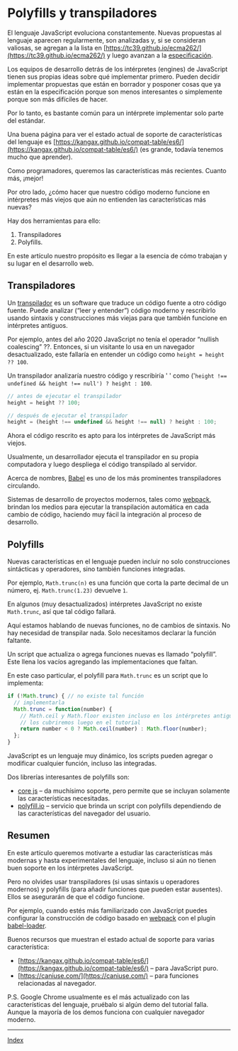 # Polyfills y transpiladores

El lenguaje JavaScript evoluciona constantemente. Nuevas propuestas al lenguaje aparecen regularmente, son analizadas y, si se consideran valiosas, se agregan a la lista en [https://tc39.github.io/ecma262/](https://tc39.github.io/ecma262/) y luego avanzan a la [especificación](https://www.ecma-international.org/publications/standards/ecma-262.htm).

Los equipos de desarrollo detrás de los intérpretes (engines) de JavaScript tienen sus propias ideas sobre qué implementar primero. Pueden decidir implementar propuestas que están en borrador y posponer cosas que ya están en la especificación porque son menos interesantes o simplemente porque son más difíciles de hacer.

Por lo tanto, es bastante común para un intérprete implementar solo parte del estándar.

Una buena página para ver el estado actual de soporte de características del lenguaje es [https://kangax.github.io/compat-table/es6/](https://kangax.github.io/compat-table/es6/) (es grande, todavía tenemos mucho que aprender).

Como programadores, queremos las características más recientes. Cuanto más, ¡mejor!

Por otro lado, ¿cómo hacer que nuestro código moderno funcione en intérpretes más viejos que aún no entienden las características más nuevas?

Hay dos herramientas para ello:

1. Transpiladores
2. Polyfills.

En este artículo nuestro propósito es llegar a la esencia de cómo trabajan y su lugar en el desarrollo web.

## Transpiladores

Un [transpilador](https://es.wikipedia.org/wiki/Transpilador) es un software que traduce un código fuente a otro código fuente. Puede analizar (“leer y entender”) código moderno y rescribirlo usando sintaxis y construcciones más viejas para que también funcione en intérpretes antiguos.

Por ejemplo, antes del año 2020 JavaScript no tenía el operador “nullish coalescing” ??. Entonces, si un visitante lo usa en un navegador desactualizado, este fallaría en entender un código como `height = height ?? 100`.

Un transpilador analizaría nuestro código y rescribiría ' ' como ('`height !== undefined && height !== null') ? height : 100`.

```js
// antes de ejecutar el transpilador
height = height ?? 100;

// después de ejecutar el transpilador
height = (height !== undefined && height !== null) ? height : 100;
```

Ahora el código rescrito es apto para los intérpretes de JavaScript más viejos.

Usualmente, un desarrollador ejecuta el transpilador en su propia computadora y luego despliega el código transpilado al servidor.

Acerca de nombres, [Babel](https://babeljs.io/) es uno de los más prominentes transpiladores circulando.

Sistemas de desarrollo de proyectos modernos, tales como [webpack](https://babeljs.io/), brindan los medios para ejecutar la transpilación automática en cada cambio de código, haciendo muy fácil la integración al proceso de desarrollo.

## Polyfills

Nuevas características en el lenguaje pueden incluir no solo construcciones sintácticas y operadores, sino también funciones integradas.

Por ejemplo, `Math.trunc(n)` es una función que corta la parte decimal de un número, ej. `Math.trunc(1.23)` devuelve `1`.

En algunos (muy desactualizados) intérpretes JavaScript no existe `Math.trunc`, así que tal código fallará.

Aquí estamos hablando de nuevas funciones, no de cambios de sintaxis. No hay necesidad de transpilar nada. Solo necesitamos declarar la función faltante.

Un script que actualiza o agrega funciones nuevas es llamado “polyfill”. Este llena los vacíos agregando las implementaciones que faltan.

En este caso particular, el polyfill para `Math.trunc` es un script que lo implementa:

```js
if (!Math.trunc) { // no existe tal función
  // implementarla
  Math.trunc = function(number) {
    // Math.ceil y Math.floor existen incluso en los intérpretes antiguos
    // los cubriremos luego en el tutorial
    return number < 0 ? Math.ceil(number) : Math.floor(number);
  };
}
```

JavaScript es un lenguaje muy dinámico, los scripts pueden agregar o modificar cualquier función, incluso las integradas.

Dos librerías interesantes de polyfills son:

- [core js](https://github.com/zloirock/core-js) – da muchísimo soporte, pero permite que se incluyan solamente las características necesitadas.
- [polyfill.io](https://polyfill.io/v3/) – servicio que brinda un script con polyfills dependiendo de las características del navegador del usuario.

## Resumen

En este artículo queremos motivarte a estudiar las características más modernas y hasta experimentales del lenguaje, incluso si aún no tienen buen soporte en los intérpretes JavaScript.

Pero no olvides usar transpiladores (si usas sintaxis u operadores modernos) y polyfills (para añadir funciones que pueden estar ausentes). Ellos se asegurarán de que el código funcione.

Por ejemplo, cuando estés más familiarizado con JavaScript puedes configurar la construcción de código basado en [webpack](https://webpack.js.org/) con el plugin [babel-loader](https://github.com/babel/babel-loader).

Buenos recursos que muestran el estado actual de soporte para varias característica:

- [https://kangax.github.io/compat-table/es6/](https://kangax.github.io/compat-table/es6/) – para JavaScript puro.
- [https://caniuse.com/](https://caniuse.com/) – para funciones relacionadas al navegador.

P.S. Google Chrome usualmente es el más actualizado con las características del lenguaje, pruébalo si algún demo del tutorial falla. Aunque la mayoría de los demos funciona con cualquier navegador moderno.

---

[Index](../README.md)
